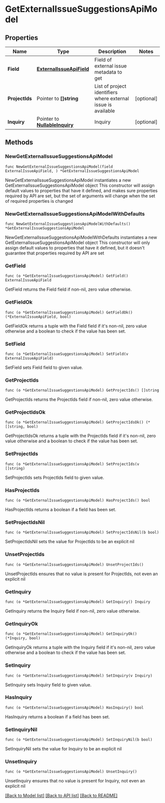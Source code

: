 # GetExternalIssueSuggestionsApiModel

## Properties

Name | Type | Description | Notes
------------ | ------------- | ------------- | -------------
**Field** | [**ExternalIssueApiField**](ExternalIssueApiField.md) | Field of external issue metadata to get | 
**ProjectIds** | Pointer to **[]string** | List of project identifiers where external issue is available | [optional] 
**Inquiry** | Pointer to [**NullableInquiry**](Inquiry.md) | Inquiry | [optional] 

## Methods

### NewGetExternalIssueSuggestionsApiModel

`func NewGetExternalIssueSuggestionsApiModel(field ExternalIssueApiField, ) *GetExternalIssueSuggestionsApiModel`

NewGetExternalIssueSuggestionsApiModel instantiates a new GetExternalIssueSuggestionsApiModel object
This constructor will assign default values to properties that have it defined,
and makes sure properties required by API are set, but the set of arguments
will change when the set of required properties is changed

### NewGetExternalIssueSuggestionsApiModelWithDefaults

`func NewGetExternalIssueSuggestionsApiModelWithDefaults() *GetExternalIssueSuggestionsApiModel`

NewGetExternalIssueSuggestionsApiModelWithDefaults instantiates a new GetExternalIssueSuggestionsApiModel object
This constructor will only assign default values to properties that have it defined,
but it doesn't guarantee that properties required by API are set

### GetField

`func (o *GetExternalIssueSuggestionsApiModel) GetField() ExternalIssueApiField`

GetField returns the Field field if non-nil, zero value otherwise.

### GetFieldOk

`func (o *GetExternalIssueSuggestionsApiModel) GetFieldOk() (*ExternalIssueApiField, bool)`

GetFieldOk returns a tuple with the Field field if it's non-nil, zero value otherwise
and a boolean to check if the value has been set.

### SetField

`func (o *GetExternalIssueSuggestionsApiModel) SetField(v ExternalIssueApiField)`

SetField sets Field field to given value.


### GetProjectIds

`func (o *GetExternalIssueSuggestionsApiModel) GetProjectIds() []string`

GetProjectIds returns the ProjectIds field if non-nil, zero value otherwise.

### GetProjectIdsOk

`func (o *GetExternalIssueSuggestionsApiModel) GetProjectIdsOk() (*[]string, bool)`

GetProjectIdsOk returns a tuple with the ProjectIds field if it's non-nil, zero value otherwise
and a boolean to check if the value has been set.

### SetProjectIds

`func (o *GetExternalIssueSuggestionsApiModel) SetProjectIds(v []string)`

SetProjectIds sets ProjectIds field to given value.

### HasProjectIds

`func (o *GetExternalIssueSuggestionsApiModel) HasProjectIds() bool`

HasProjectIds returns a boolean if a field has been set.

### SetProjectIdsNil

`func (o *GetExternalIssueSuggestionsApiModel) SetProjectIdsNil(b bool)`

 SetProjectIdsNil sets the value for ProjectIds to be an explicit nil

### UnsetProjectIds
`func (o *GetExternalIssueSuggestionsApiModel) UnsetProjectIds()`

UnsetProjectIds ensures that no value is present for ProjectIds, not even an explicit nil
### GetInquiry

`func (o *GetExternalIssueSuggestionsApiModel) GetInquiry() Inquiry`

GetInquiry returns the Inquiry field if non-nil, zero value otherwise.

### GetInquiryOk

`func (o *GetExternalIssueSuggestionsApiModel) GetInquiryOk() (*Inquiry, bool)`

GetInquiryOk returns a tuple with the Inquiry field if it's non-nil, zero value otherwise
and a boolean to check if the value has been set.

### SetInquiry

`func (o *GetExternalIssueSuggestionsApiModel) SetInquiry(v Inquiry)`

SetInquiry sets Inquiry field to given value.

### HasInquiry

`func (o *GetExternalIssueSuggestionsApiModel) HasInquiry() bool`

HasInquiry returns a boolean if a field has been set.

### SetInquiryNil

`func (o *GetExternalIssueSuggestionsApiModel) SetInquiryNil(b bool)`

 SetInquiryNil sets the value for Inquiry to be an explicit nil

### UnsetInquiry
`func (o *GetExternalIssueSuggestionsApiModel) UnsetInquiry()`

UnsetInquiry ensures that no value is present for Inquiry, not even an explicit nil

[[Back to Model list]](../README.md#documentation-for-models) [[Back to API list]](../README.md#documentation-for-api-endpoints) [[Back to README]](../README.md)


